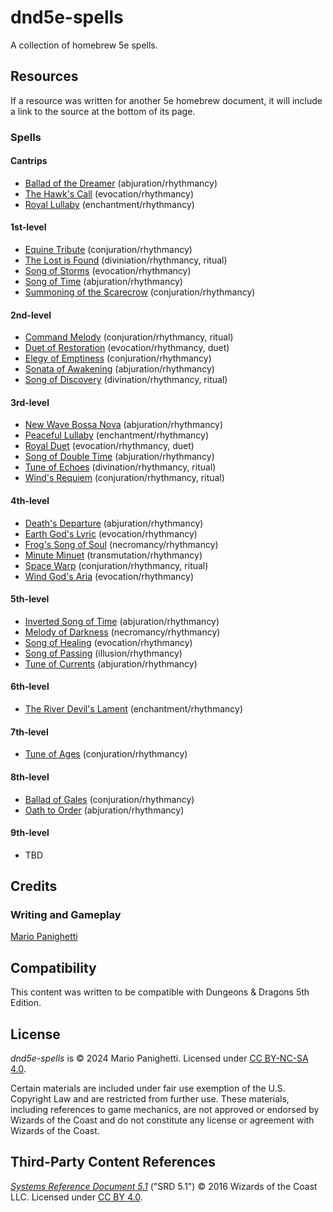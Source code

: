 # dnd5e-spells
A collection of homebrew 5e spells.

## Resources

If a resource was written for another 5e homebrew document, it will include a link to the source at the bottom of its page.

### Spells

#### Cantrips

- [Ballad of the Dreamer](cantrips/ballad-of-the-dreamer.md) (abjuration/rhythmancy)
- [The Hawk's Call](cantrips/the-hawks-call.md) (evocation/rhythmancy)
- [Royal Lullaby](cantrips/royal-lullaby.md) (enchantment/rhythmancy)

#### 1st-level

- [Equine Tribute](1st-level/equine-tribute.md) (conjuration/rhythmancy)
- [The Lost is Found](1st-level/the-lost-is-found.md) (diviniation/rhythmancy, ritual)
- [Song of Storms](1st-level/song-of-storms.md) (evocation/rhythmancy)
- [Song of Time](1st-level/song-of-time.md) (abjuration/rhythmancy)
- [Summoning of the Scarecrow](1st-level/summoning-of-the-scarecrow.md) (conjuration/rhythmancy)

#### 2nd-level

- [Command Melody](2nd-level/command-melody.md) (conjuration/rhythmancy, ritual)
- [Duet of Restoration](2nd-level/duet-of-restoration.md) (evocation/rhythmancy, duet)
- [Elegy of Emptiness](2nd-level/elegy-of-emptiness.md) (conjuration/rhythmancy)
- [Sonata of Awakening](2nd-level/sonata-of-awakening.md) (abjuration/rhythmancy)
- [Song of Discovery](2nd-level/song-of-discovery.md) (divination/rhythmancy, ritual)

#### 3rd-level
- [New Wave Bossa Nova](3rd-level/new-wave-bossa-nova.md) (abjuration/rhythmancy)
- [Peaceful Lullaby](3rd-level/peaceful-lullaby.md) (enchantment/rhythmancy)
- [Royal Duet](3rd-level/royal-duet.md) (evocation/rhythmancy, duet)
- [Song of Double Time](1st-level/song-of-time.md) (abjuration/rhythmancy)
- [Tune of Echoes](3rd-level/tune-of-echoes.md) (divination/rhythmancy, ritual)
- [Wind's Requiem](3rd-level/winds-requiem.md) (conjuration/rhythmancy, ritual)

#### 4th-level
- [Death's Departure](4th-level/deaths-departure.md) (abjuration/rhythmancy)
- [Earth God's Lyric](4th-level/earth-gods-lyric.md) (evocation/rhythmancy)
- [Frog's Song of Soul](4th-level/frogs-song-of-soul.md) (necromancy/rhythmancy)
- [Minute Minuet](4th-level/minute-minuet.md) (transmutation/rhythmancy)
- [Space Warp](4th-level/space-warp.md) (conjuration/rhythmancy, ritual)
- [Wind God's Aria](4th-level/wind-gods-aria.md) (evocation/rhythmancy)

#### 5th-level
- [Inverted Song of Time](1st-level/song-of-time.md) (abjuration/rhythmancy)
- [Melody of Darkness](5th-level/melody-of-darkness.md) (necromancy/rhythmancy)
- [Song of Healing](5th-level/song-of-healing.md) (evocation/rhythmancy)
- [Song of Passing](5th-level/song-of-passing.md) (illusion/rhythmancy)
- [Tune of Currents](5th-level/tune-of-currents.md) (abjuration/rhythmancy)

#### 6th-level
- [The River Devil's Lament](6th-level/the-river-devils-lament.md) (enchantment/rhythmancy)

#### 7th-level
- [Tune of Ages](7th-level/tune-of-ages.md) (conjuration/rhythmancy)

#### 8th-level
- [Ballad of Gales](8th-level/ballad-of-gales.md) (conjuration/rhythmancy)
- [Oath to Order](8th-level/oath-to-order.md) (abjuration/rhythmancy)

#### 9th-level

- TBD

## Credits

### Writing and Gameplay

[Mario Panighetti](https://mario.panighetti.net)

## Compatibility

This content was written to be compatible with Dungeons & Dragons 5th Edition.

## License

_dnd5e-spells_ is © 2024 Mario Panighetti. Licensed under [CC BY-NC-SA 4.0](https://creativecommons.org/licenses/by-nc-sa/4.0/legalcode).

Certain materials are included under fair use exemption of the U.S. Copyright Law and are restricted from further use. These materials, including references to game mechanics, are not approved or endorsed by Wizards of the Coast and do not constitute any license or agreement with Wizards of the Coast.

## Third-Party Content References

_[Systems Reference Document 5.1](https://dnd.wizards.com/resources/systems-reference-document)_ ("SRD 5.1") © 2016 Wizards of the Coast LLC. Licensed under [CC BY 4.0](https://creativecommons.org/licenses/by/4.0/legalcode).
